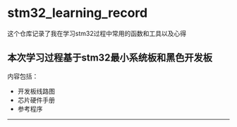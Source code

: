 # stm32_learning_record

这个仓库记录了我在学习stm32过程中常用的函数和工具以及心得

## 本次学习过程基于stm32最小系统板和黑色开发板

内容包括：

- 开发板线路图
- 芯片硬件手册
- 参考程序

---
